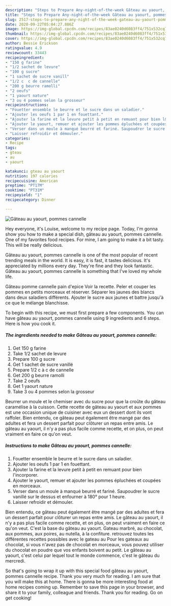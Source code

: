 ```yaml
---
description: "Steps to Prepare Any-night-of-the-week Gâteau au yaourt, pommes cannelle"
title: "Steps to Prepare Any-night-of-the-week Gâteau au yaourt, pommes cannelle"
slug: 2517-steps-to-prepare-any-night-of-the-week-gateau-au-yaourt-pommes-cannelle
date: 2020-09-22T05:04:27.806Z
image: https://img-global.cpcdn.com/recipes/83ae0240d6083ff4/751x532cq70/gateau-au-yaourt-pommes-cannelle-photo-principale-de-la-recette.jpg
thumbnail: https://img-global.cpcdn.com/recipes/83ae0240d6083ff4/751x532cq70/gateau-au-yaourt-pommes-cannelle-photo-principale-de-la-recette.jpg
cover: https://img-global.cpcdn.com/recipes/83ae0240d6083ff4/751x532cq70/gateau-au-yaourt-pommes-cannelle-photo-principale-de-la-recette.jpg
author: Bessie Erickson
ratingvalue: 4.9
reviewcount: 33443
recipeingredient:
- "150 g farine"
- "1/2 sachet de levure"
- "100 g sucre"
- "1 sachet de sucre vanill"
- "1/2 c  c de cannelle"
- "200 g beurre ramolli"
- "2 oeufs"
- "1 yaourt nature"
- "3 ou 4 pommes selon la grosseur"
recipeinstructions:
- "Fouetter ensemble le beurre et le sucre dans un saladier."
- "Ajouter les oeufs 1 par 1 en fouettant."
- "Ajouter la farine et la levure petit à petit en remuant pour bien l&#39;incorporer."
- "Ajouter le yaourt, remuer et ajouter les pommes épluchées et coupées en morceaux."
- "Verser dans un moule à manqué beurré et fariné. Saupoudrer le sucre vanillé sur le dessus et enfourner à 180° pour 1 heure."
- "Laisser refroidir et démouler."
categories:
- Recipe
tags:
- gteau
- au
- yaourt

katakunci: gteau au yaourt 
nutrition: 197 calories
recipecuisine: American
preptime: "PT17M"
cooktime: "PT31M"
recipeyield: "1"
recipecategory: Dinner

---
```



![Gâteau au yaourt, pommes cannelle](https://img-global.cpcdn.com/recipes/83ae0240d6083ff4/751x532cq70/gateau-au-yaourt-pommes-cannelle-photo-principale-de-la-recette.jpg)

Hey everyone, it's Louise, welcome to my recipe page. Today, I'm gonna show you how to make a special dish, gâteau au yaourt, pommes cannelle. One of my favorites food recipes. For mine, I am going to make it a bit tasty. This will be really delicious.

Gâteau au yaourt, pommes cannelle is one of the most popular of recent trending meals in the world. It is easy, it is fast, it tastes delicious. It's appreciated by millions every day. They're fine and they look fantastic. Gâteau au yaourt, pommes cannelle is something that I've loved my whole life.

Gâteau pomme cannelle pain d&#39;epice Voir la recette. Peler et couper les pommes en petits morceaux et réserver. Séparer les jaunes des blancs dans deux saladiers différents. Ajouter le sucre aux jaunes et battre jusqu&#39;à ce que le mélange blanchisse.


To begin with this recipe, we must first prepare a few components. You can have gâteau au yaourt, pommes cannelle using 9 ingredients and 6 steps. Here is how you cook it.

<!--inarticleads1-->

##### The ingredients needed to make Gâteau au yaourt, pommes cannelle:

1. Get 150 g farine
1. Take 1/2 sachet de levure
1. Prepare 100 g sucre
1. Get 1 sachet de sucre vanillé
1. Prepare 1/2 c à c de cannelle
1. Get 200 g beurre ramolli
1. Take 2 oeufs
1. Get 1 yaourt nature
1. Take 3 ou 4 pommes selon la grosseur


Beurrer un moule et le chemiser avec du sucre pour que la croûte du gâteau caramélise à la cuisson. Cette recette de gâteau au yaourt et aux pommes est une occasion unique de cuisiner avec eux un dessert dont ils vont raffoler. Bien entendu, ce gâteau peut également être mangé par des adultes et fera un dessert parfait pour clôturer un repas entre amis. Le gâteau au yaourt, il n&#39;y a pas plus facile comme recette, et on plus, on peut vraiment en faire ce qu&#39;on veut. 

<!--inarticleads2-->

##### Instructions to make Gâteau au yaourt, pommes cannelle:

1. Fouetter ensemble le beurre et le sucre dans un saladier.
1. Ajouter les oeufs 1 par 1 en fouettant.
1. Ajouter la farine et la levure petit à petit en remuant pour bien l&#39;incorporer.
1. Ajouter le yaourt, remuer et ajouter les pommes épluchées et coupées en morceaux.
1. Verser dans un moule à manqué beurré et fariné. Saupoudrer le sucre vanillé sur le dessus et enfourner à 180° pour 1 heure.
1. Laisser refroidir et démouler.


Bien entendu, ce gâteau peut également être mangé par des adultes et fera un dessert parfait pour clôturer un repas entre amis. Le gâteau au yaourt, il n&#39;y a pas plus facile comme recette, et on plus, on peut vraiment en faire ce qu&#39;on veut. C&#39;est la base du gâteau au yaourt. Gateau marbré, au chocolat, aux pommes, aux poires, au nutella, à la confiture. retrouvez toutes les différentes recettes possibles avec le gateau au Pour les gateaux au chocolat, si vous n&#39;avez pas de chocolat en morceaux, vous pouvez utiliser du chocolat en poudre que vos enfants boivent au petit. Le gâteau au yaourt, c&#39;est celui par lequel tout le monde commence, c&#39;est le gâteau du mercredi. 

So that's going to wrap it up with this special food gâteau au yaourt, pommes cannelle recipe. Thank you very much for reading. I am sure that you will make this at home. There is gonna be more interesting food at home recipes coming up. Remember to save this page in your browser, and share it to your family, colleague and friends. Thank you for reading. Go on get cooking!
